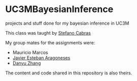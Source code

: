 # UC3MBayesianInference
projects and stuff done for my bayesian inference in UC3M

This class was taught by [Stefano Cabras](http://portal.uc3m.es/portal/page/portal/dpto_estadistica/personal/Stefano_Cabras)

My group mates for the assignments were:

- Mauricio Marcos
- [Javier Esteban Aragoneses](https://github.com/JavierEA1)
- [Danyu Zhang](https://github.com/danyuz)
  
The content and code shared in this repository is also theirs.
